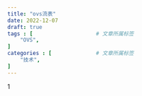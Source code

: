 ```yaml
---
title: "ovs流表"
date: 2022-12-07
draft: true
tags : [                    # 文章所属标签
    "OVS",
]
categories : [              # 文章所属标签
    "技术", 
]
---
```


1